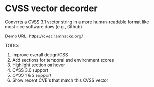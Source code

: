 # CVSS vector decorder

Converts a CVSS 3.1 vector string in a more human-readable format like most nice software does (e.g., Github)

Demo URL: https://cvss.ramhacks.org/

TODOs:

1. Improve overall design/CSS
1. Add sections for temporal and environment scores
1. Highlight section on hover
1. CVSS 3.0 support
1. CVSS 1 & 2 support
1. Show recent CVE's that match this CVSS vector
